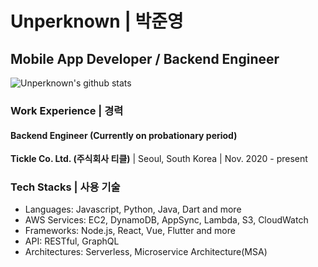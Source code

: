 Unperknown | 박준영
======

## Mobile App Developer / Backend Engineer

![Unperknown's github stats](https://github-readme-stats.vercel.app/api?username=Unperknown&show_icons=true&hide_border=true&theme=dark&count_private=true)

### Work Experience | 경력

#### Backend Engineer (Currently on probationary period)
**Tickle Co. Ltd. (주식회사 티클)** | Seoul, South Korea | Nov. 2020 - present

### Tech Stacks | 사용 기술

- Languages: Javascript, Python, Java, Dart and more
- AWS Services: EC2, DynamoDB, AppSync, Lambda, S3, CloudWatch
- Frameworks: Node.js, React, Vue, Flutter and more
- API: RESTful, GraphQL
- Architectures: Serverless, Microservice Architecture(MSA)
